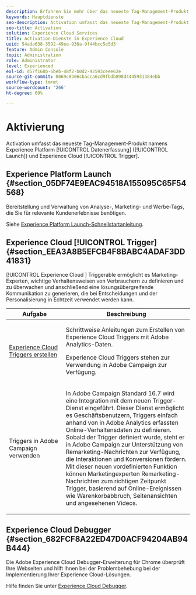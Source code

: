 ```yaml
---
description: Erfahren Sie mehr über das neueste Tag-Management-Produkt namens Experience Platform Launch.
keywords: Hauptdienste
seo-description: Activation umfasst das neueste Tag-Management-Produkt namens Experience Platform Launch. Dynamic Tag Management (DTM) und Triggers.
seo-title: Activation
solution: Experience Cloud Services
title: Activation-Dienste in Experience Cloud
uuid: 54ada638-3592-49ee-930a-9f44bcc5e5d3
feature: Admin Console
topic: Administration
role: Administrator
level: Experienced
exl-id: d57f168b-6beb-48f2-b0d2-92593ceee62e
source-git-commit: 0069c8b06cbacca6cd9fbdb898d4445931384ebb
workflow-type: tm+mt
source-wordcount: '266'
ht-degree: 60%

---
```


# Aktivierung

Activation umfasst das neueste Tag-Management-Produkt namens Experience Platform [!UICONTROL Datenerfassung] ([!UICONTROL Launch]) und Experience Cloud [!UICONTROL Trigger].

## Experience Platform Launch {#section_05DF74E9EAC94518A155095C65F54568}

Bereitstellung und Verwaltung von Analyse-, Marketing- und Werbe-Tags, die Sie für relevante Kundenerlebnisse benötigen.

Siehe [Experience Platform Launch-Schnellstartanleitung](https://experienceleague.adobe.com/docs/launch/using/get-started/quick-start.html?lang=en).

## Experience Cloud [!UICONTROL Trigger] {#section_EEA3A8B5EFCB4F8BABC4ADAF3DD41831}

[!UICONTROL Experience Cloud ] Triggerable ermöglicht es Marketing-Experten, wichtige Verhaltensweisen von Verbrauchern zu definieren und zu überwachen und anschließend eine lösungsübergreifende Kommunikation zu generieren, die bei Entscheidungen und der Personalisierung in Echtzeit verwendet werden kann.

<table id="table_AF6842470172429EA97C9B02163BD0C3"> 
 <thead> 
  <tr> 
   <th colname="col1" class="entry"> Aufgabe </th>
   <th colname="col2" class="entry"> Beschreibung </th>
  </tr> 
 </thead>
 <tbody> 
  <tr> 
   <td colname="col1"> <p> <a href="triggers.md#concept_887B30241B3E4DB0A2553B2996E2D4FB" format="dita" scope="local"> Experience Cloud Triggers erstellen </a> </p> </td> 
   <td colname="col2"> <p> Schrittweise Anleitungen zum Erstellen von Experience Cloud Triggers mit Adobe Analytics-Daten. </p> <p>Experience Cloud Triggers stehen zur Verwendung in Adobe Campaign zur Verfügung. </p> </td>
  </tr>
  <tr> 
   <td colname="col1"> <p>Triggers in Adobe Campaign verwenden </p> </td> 
   <td colname="col2"> <p> In Adobe Campaign Standard 16.7 wird eine Integration mit dem neuen Trigger-Dienst eingeführt. Dieser Dienst ermöglicht es Geschäftsbenutzern, Triggers einfach anhand von in Adobe Analytics erfassten Online-Verhaltensdaten zu definieren. Sobald der Trigger definiert wurde, steht er in Adobe Campaign zur Unterstützung von Remarketing-Nachrichten zur Verfügung, die Interaktionen und Konversionen fördern. Mit dieser neuen vordefinierten Funktion können Marketingexperten Remarketing-Nachrichten zum richtigen Zeitpunkt Trigger, basierend auf Online-Ereignissen wie Warenkorbabbruch, Seitenansichten und angesehenen Videos. </p> </td>
  </tr>
 </tbody>
</table>


## Experience Cloud Debugger {#section_682FCF8A22ED47D0ACF94204AB94B444}

Die Adobe Experience Cloud Debugger-Erweiterung für Chrome überprüft Ihre Webseiten und hilft Ihnen bei der Problembehebung bei der Implementierung Ihrer Experience Cloud-Lösungen.

Hilfe finden Sie unter [Experience Cloud Debugger](https://experienceleague.adobe.com/docs/debugger/using/experience-cloud-debugger.html?lang=de).

